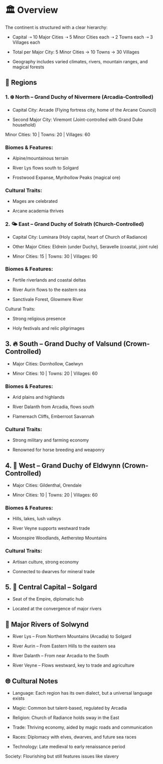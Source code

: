 # 🏛️ Overview

The continent is structured with a clear hierarchy:

- Capital ➝ 10 Major Cities ➝ 5 Minor Cities each ➝ 2 Towns each ➝ 3 Villages each

- Total per Major City: 5 Minor Cities → 10 Towns → 30 Villages

- Geography includes varied climates, rivers, mountain ranges, and magical forests

## 🧭 Regions

### 1. ❄️ North – Grand Duchy of Nivermere (Arcadia-Controlled)

- Capital City: Arcade (Flying fortress city, home of the Arcane Council)

- Second Major City: Viremont (Joint-controlled with Grand Duke household)

Minor Cities: 10 | Towns: 20 | Villages: 60

### Biomes & Features:

- Alpine/mountainous terrain

- River Lys flows south to Solgard

- Frostwood Expanse, Myrihollow Peaks (magical ore)

### Cultural Traits:

- Mages are celebrated

- Arcane academia thrives

### 2. 🌤️ East – Grand Duchy of Solrath (Church-Controlled)

- Capital City: Luminara (Holy capital, heart of Church of Radiance)

- Other Major Cities: Eldrein (under Duchy), Seravelle (coastal, joint rule)

- Minor Cities: 15 | Towns: 30 | Villages: 90

### Biomes & Features:

- Fertile riverlands and coastal deltas

- River Aurin flows to the eastern sea

- Sanctivale Forest, Glowmere River

Cultural Traits:

- Strong religious presence

- Holy festivals and relic pilgrimages

## 3. 🔥 South – Grand Duchy of Valsund (Crown-Controlled)

- Major Cities: Dornhollow, Caelwyn

- Minor Cities: 10 | Towns: 20 | Villages: 60

### Biomes & Features:

- Arid plains and highlands

- River Dalanth from Arcadia, flows south

- Flamereach Cliffs, Emberroot Savannah

### Cultural Traits:

- Strong military and farming economy

- Renowned for horse breeding and weaponry

## 4. 🌿 West – Grand Duchy of Eldwynn (Crown-Controlled)

- Major Cities: Gildenthal, Orendale

- Minor Cities: 10 | Towns: 20 | Villages: 60

### Biomes & Features:

- Hills, lakes, lush valleys

- River Veyne supports westward trade

- Moonspire Woodlands, Aetherstep Mountains

### Cultural Traits:

- Artisan culture, strong economy

- Connected to dwarves for mineral trade

## 5. 🏰 Central Capital – Solgard

- Seat of the Empire, diplomatic hub

- Located at the convergence of major rivers

## 🌊 Major Rivers of Solwynd

- River Lys – From Northern Mountains (Arcadia) to Solgard

- River Aurin – From Eastern Hills to the eastern sea

- River Dalanth – From near Arcadia to the South

- River Veyne – Flows westward, key to trade and agriculture

## 🌐 Cultural Notes

- Language: Each region has its own dialect, but a universal language exists

- Magic: Common but talent-based, regulated by Arcadia

- Religion: Church of Radiance holds sway in the East

- Trade: Thriving economy, aided by magic roads and communication

- Races: Diplomacy with elves, dwarves, and future sea races

- Technology: Late medieval to early renaissance period

Society: Flourishing but still features issues like slavery
